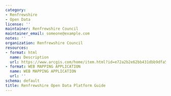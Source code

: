 ```yaml
---
category:
- Renfrewshire
- Open Data
license: ''
maintainer: Renfrewshire Council
maintainer_email: someone@example.com
notes: ''
organization: Renfrewshire Council
resources:
- format: html
  name: Description
  url: https://www.arcgis.com/home/item.html?id=e72a2b2e62bb431dbb9dfa5bc46dcda1
- format: WEB MAPPING APPLICATION
  name: WEB MAPPING APPLICATION
  url: ''
schema: default
title: Renfrewshire Open Data Platform Guide
---
```

